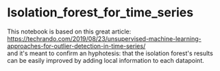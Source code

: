 # Isolation_forest_for_time_series
This notebook is based on this great article:  https://techrando.com/2019/08/23/unsupervised-machine-learning-approaches-for-outlier-detection-in-time-series/  
and it's meant to confirm an hyphotesis: that the isolation forest's results can be easily improved by adding local information to each datapoint.
